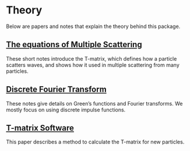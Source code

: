 # Theory

Below are papers and notes that explain the theory behind this package.

## [The equations of Multiple Scattering](multiplescattering.pdf)

These short notes introduce the T-matrix, which defines how a particle scatters waves, and shows how it used in multiple scattering from many particles.

## [Discrete Fourier Transform](DiscreteFourier.pdf)

These notes give details on Green’s functions and Fourier transforms. We mostly
focus on using discrete impulse functions.

## [T-matrix Software](a9-ganesh.pdf)

This paper describes a method to calculate the T-matrix for new particles.
